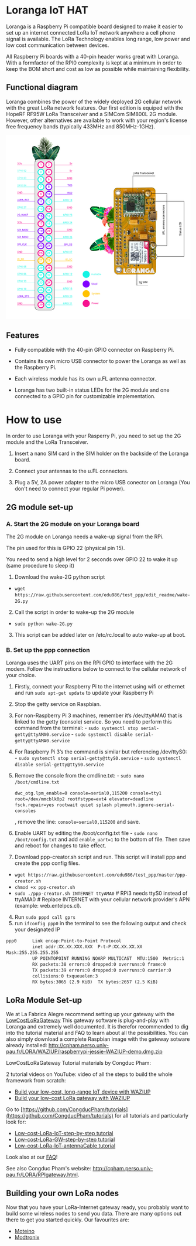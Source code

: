 # Loranga IoT HAT

Loranga is a Raspberry Pi compatible board designed to make it easier to set up an internet connected LoRa IoT network anywhere a cell phone signal is available. The LoRa Technology enables long range, low power and low cost communication between devices.

All Raspberry Pi boards with a 40-pin header works great with Loranga. With a formfactor of the RPI0 complexity is kept at a minimum in order to keep the BOM short and cost as low as possible while maintaining flexibility.

## Functional diagram

Loranga combines the power of the widely deployed 2G cellular network with the great LoRa network features.
Our first edition is equiped with the HopeRF RF95W LoRa Transceiver and a SIMCom SIM800L 2G module. However, other alternatives are available to work with your region's license free frequency bands (typically 433MHz and 850MHz-1GHz).

![Image of loranga](https://github.com/loranga/Loranga-Gateway/blob/master/Docs/Photos/PARTES%2BTECNICAS%2BLORANGA-01.png)


## Features

- Fully compatible with the 40-pin GPIO connector on Raspberry Pi.

- Contains its own micro USB connector to power the Loranga as well as the Raspberry Pi.

- Each wireless module has its own u.FL antenna connector.

- Loranga has two built-in status LEDs for the 2G module and one connected to a GPIO pin for customizable implementation.


# How to use

In order to use Loranga with your Rasperry Pi, you need to set up the 2G module and the LoRa Transceiver.

1. Insert a nano SIM card in the SIM holder on the backside of the Loranga board.

2. Connect your antennas to the u.FL connectors.

3. Plug a 5V, 2A power adapter to the micro USB conector on Loranga (You don't need to connect your regular Pi power).


## 2G module set-up

### A. Start the 2G module on your Loranga board
The 2G module on Loranga needs a wake-up signal from the RPi.

The pin used for this is GPIO 22 (physical pin 15).

You need to send a high level for 2 seconds over GPIO 22 to wake it up (same procedure to sleep it)

1. Download the wake-2G python script
- `wget https://raw.githubusercontent.com/edu986/test_ppp/edit_readme/wake-2G.py`

2. Call the script in order to wake-up the 2G module
- `sudo python wake-2G.py`

3. This script can be added later on /etc/rc.local to auto wake-up at boot.


### B. Set up the ppp connection
Loranga uses the UART pins on the RPi GPIO to interface with the 2G modem. Follow the instructions below to connect to the cellular network of your choice.

1. Firstly, connect your Raspberry Pi to the internet using wifi or ethernet and run `sudo apt-get update` to update your Raspberry Pi

2. Stop the getty service on Raspbian.
  1. For non-Raspberry Pi 3 machines, remember it’s /dev/ttyAMA0 that is linked to the getty (console) service. So you need to perform this command from the terminal:
    - `sudo systemctl stop serial-getty@ttyAMA0.service`
    - `sudo systemctl disable serial-getty@ttyAMA0.service`

  2. For Raspberry Pi 3’s the command is similar but referencing /dev/ttyS0:
    - `sudo systemctl stop serial-getty@ttyS0.service`
    - `sudo systemctl disable serial-getty@ttyS0.service`

  3. Remove the console from the cmdline.txt:
    - `sudo nano /boot/cmdline.txt`
      ```
      dwc_otg.lpm_enable=0 console=serial0,115200 console=tty1 root=/dev/mmcblk0p2 rootfstype=ext4 elevator=deadline fsck.repair=yes rootwait quiet splash plymouth.ignore-serial-consoles
      ```
      , remove the line: `console=serial0,115200` and save.

  4. Enable UART by editing the /boot/config.txt file
    - `sudo nano /boot/config.txt` and add `enable_uart=1` to the bottom of file. Then save and reboot for changes to take effect.

3. Download ppp-creator.sh script and run. This script will install ppp and create the ppp config files.
  - `wget https://raw.githubusercontent.com/edu986/test_ppp/master/ppp-creator.sh`
  - `chmod +x ppp-creator.sh`
  - `sudo ./ppp-creator.sh INTERNET ttyAMA0` # RPi3 needs ttyS0 instead of ttyAMA0 # Replace INTERNET with your cellular network provider's APN (example: web.entelpcs.cl).

4. Run `sudo pppd call gprs`
5. run `ifconfig ppp0` in the terminal to see the following output and check your designated IP<br/>
  ```
  ppp0      Link encap:Point-to-Point Protocol
            inet addr:XX.XX.XXX.XXX  P-t-P:XX.XX.XX.XX  Mask:255.255.255.255
            UP POINTOPOINT RUNNING NOARP MULTICAST  MTU:1500  Metric:1
            RX packets:38 errors:0 dropped:0 overruns:0 frame:0
            TX packets:39 errors:0 dropped:0 overruns:0 carrier:0
            collisions:0 txqueuelen:3
            RX bytes:3065 (2.9 KiB)  TX bytes:2657 (2.5 KiB)

  ```


## LoRa Module Set-up

We at La Fabrica Alegre recommend setting up your gateway with the [LowCostLoRaGateway](https://github.com/CongducPham/LowCostLoRaGw)
This gateway software is plug-and-play with Loranga and extremely well documented. It is therefor recommended to dig into the tutorial material and FAQ to learn about all the possibilities. You can also simply download a complete Raspbian image with the gateway sotware already installed: http://cpham.perso.univ-pau.fr/LORA/WAZIUP/raspberrypi-jessie-WAZIUP-demo.dmg.zip

LowCostLoRaGateway Tutorial materials by Congduc Pham:

2 tutorial videos on YouTube: video of all the steps to build the whole framework from scratch:

- [Build your low-cost, long-range IoT device with WAZIUP](https://www.youtube.com/watch?v=YsKbJeeav_M)
- [Build your low-cost LoRa gateway with WAZIUP](https://www.youtube.com/watch?v=peHkDhiH3lE)

Go to [https://github.com/CongducPham/tutorials](https://github.com/CongducPham/tutorials) for all tutorials and particularly look for:

- [Low-cost-LoRa-IoT-step-by-step tutorial](https://github.com/CongducPham/tutorials/blob/master/Low-cost-LoRa-GW-step-by-step.pdf)
- [Low-cost-LoRa-GW-step-by-step tutorial](https://github.com/CongducPham/tutorials/blob/master/Low-cost-LoRa-IoT-step-by-step.pdf)
- [Low-cost-LoRa-IoT-antennaCable tutorial](https://github.com/CongducPham/tutorials/blob/master/Low-cost-LoRa-IoT-antennaCable.pdf)

Look also at our [FAQ](https://github.com/CongducPham/tutorials/blob/master/FAQ.pdf)!

See also Congduc Pham's website: http://cpham.perso.univ-pau.fr/LORA/RPIgateway.html.



## Building your own LoRa nodes

Now that you have your LoRa-Internet gateway ready, you probably want to build some wireless nodes to send you data. There are many options out there to get you started quickly. Our favourites are:

- [Moteino](https://lowpowerlab.com/guide/moteino/)
- [Modtronix](http://modtronix.com/inair9.html)
